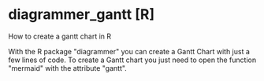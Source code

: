 # diagrammer_gantt [R]
How to create a gantt chart in R


With the R package "diagrammer" you can create a Gantt Chart with just a few lines of code.
To create a Gantt chart you just need to open the function "mermaid" with the attribute "gantt".
